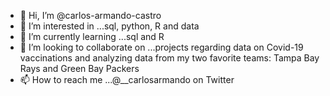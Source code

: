 - 👋 Hi, I’m @carlos-armando-castro
- 👀 I’m interested in ...sql, python, R and data
- 🌱 I’m currently learning ...sql and R
- 💞️ I’m looking to collaborate on ...projects regarding data on Covid-19 vaccinations and analyzing data from my two favorite teams: Tampa Bay Rays and Green Bay Packers
- 📫 How to reach me ...@__carlosarmando on Twitter

<!---
carlos-armando-castro/carlos-armando-castro is a ✨ special ✨ repository because its `README.md` (this file) appears on your GitHub profile.
You can click the Preview link to take a look at your changes.
--->
